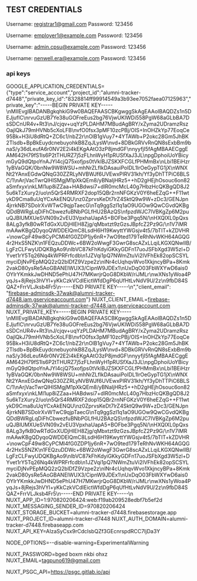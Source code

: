 ## TEST CREDENTIALS

Username: registrar1@gmail.com
Password: 123456

Username: employer1@example.com
Password: 123456

Username: admin.cpsu@example.com
Password: 123456

Username: nenwell.era@example.com
Password: 123456

### api keys

GOOGLE_APPLICATION_CREDENTIALS={"type":"service_account","project_id":"alumni-tracker-d7448","private_key_id":"8328814ff99914549a3b93ee7052faea07125963","private_key":"-----BEGIN PRIVATE KEY-----\nMIIEvgIBADANBgkqhkiG9w0BAQEFAASCBKgwggSkAgEAAoIBAQDZs1n5DEJjuflC\nrvuGzUB7Ye38uGOFreEus2bg76VjwUKlWDi558PgW68aGLbBA7DsSDCnUR4v+Rt3\nJ/cjqv+uqYzPLDAHM7MBudAgBRY/xZyma2UDramzRszOajlQkJ79mHVNb5cXoLFB\nvfO0fsx3pMF10zcPBj/OIS+InOHZkYp77EoqCe95Bk+H3iU8dRtQ+ZC6c1/nbZ2r\nOlB1gVuy7+4YTAWb+P2okc28Gm5JhBK2Tlsdb+BpBkEuydcnebuyohkB8ZqJLysW\nvd+8DBkGRVvRnQN8sExbBm9bnaS/y36dLeufA6r0NV2E2i4kEKgAAtO3zP8jmdGF\nnyyfjI5fAgMBAAECggEAM642H79fS1ls6P2tTHURZ7j5zFLhnWyH1pRUSfXaJ3JL\npgDphoiUoYBicymGyQ9dQtpoYnAJYI4cjQ75xofjps0tVklBJZSKXFCGLfPHMmBx\nLbi1BEiHzr1yBVaGQK/0bnNw9W8WSU+mhNrZLfIkDAsauiPoIDL1lrOeGypTG1jX\nWNXNt2YAnxEGdwQNqG30ZZRLyNVBWJf6UVEwxPIRV31kh/Yf3yDhTTPiC6BLSC/1\nArjVacTwrQlHlSMgjM1pXkQEm8/yBNaIjHRz5++hD2gHEjhOsouc6on82aSmfxyx\nkLMl1up8iZZaa+HABdwsi7+dlR0mcMcL40g7HbzHcQKBgQD8J25u6kTzXury2/uo\n5QrS4RMRXF2dop15QBr2rnNFGKzV0Y6heEZqG++F11wtykD9Cma8uUqYCxAkENQU\nz0ZprvsKeDt7lrZ4SktQ9w9W+zDc3/GENJpn4jrrkNB7SDolrXvWTwC9qjpTaecG\nTq9ggSzI1q1aO9UGOw9QwCGvdQKBgQDdBWRgLqDiFhCbwezfuBNbPGLfHU2BAzQS\nfpzdWJC7lVBKgZp6M2puuQJBlUMXUeSVN09x2vEU3VpxhaUapA5+BOFbe3Pgq5N/\nHXQIXL0pQxs8ALg3yfkB0wRTdGxXUDjHIEH8Zjg/qMbxtzt9zGzsJBpfcZ2Pz9G/\n1V7iMRmAAwKBgQDyqoQWDDElQmC8LsdH6H19KwyttYWGsjv4t5/7bTIT+kZDVHR+\nowCpF49w8CyPCMl4fG0ZDP1jy6nR+7wO9ted179TeRhNvWKH64AGQG4r2HxS5NZK\n1FEQzuDDWc+6BW2oWwgF3GwrG8scAZxLLqiLKGXQNwIIB/LgFzCLFwyUDQKBgAo9\nIbVC87kFhKdyiGKkyGDFn17uoJSFbXgd3W5zl+DYvet1rY5Tq26Nq4kWPRFrfcdb\n1JZVqi1pQ7NWmZtuVi2IVFhEk82opSCSYLmyciDjNvPEpMQQ2zQ2blDfZ9Vzpe2z\nlNr4cUqhqvWvo1XkjncyBPa+8Kmk2vakD80ysRe5AoGBANEIWUX3/CipnW9JDEx1\nUxDqO03FbWXYwD6ais0OYIrYKmkkJwDHND5ePhU47H7MKwrjrQoG8DKbW/riJMLr\nwXNs1yWoa4PyqJs+8jRejs3hVYl+yKkCzkVCdIEictWfdDgP6qUfHtLvNdV9U/2z\n9fbD84SQAZ+FrrVLJksb4Fr5\n-----END PRIVATE KEY-----\n","client_email": "firebase-adminsdk-37wak@alumni-tracker-d7448.iam.gserviceaccount.com"}
NUXT_CLIENT_EMAIL=firebase-adminsdk-37wak@alumni-tracker-d7448.iam.gserviceaccount.com
NUXT_PRIVATE_KEY=-----BEGIN PRIVATE KEY-----\nMIIEvgIBADANBgkqhkiG9w0BAQEFAASCBKgwggSkAgEAAoIBAQDZs1n5DEJjuflC\nrvuGzUB7Ye38uGOFreEus2bg76VjwUKlWDi558PgW68aGLbBA7DsSDCnUR4v+Rt3\nJ/cjqv+uqYzPLDAHM7MBudAgBRY/xZyma2UDramzRszOajlQkJ79mHVNb5cXoLFB\nvfO0fsx3pMF10zcPBj/OIS+InOHZkYp77EoqCe95Bk+H3iU8dRtQ+ZC6c1/nbZ2r\nOlB1gVuy7+4YTAWb+P2okc28Gm5JhBK2Tlsdb+BpBkEuydcnebuyohkB8ZqJLysW\nvd+8DBkGRVvRnQN8sExbBm9bnaS/y36dLeufA6r0NV2E2i4kEKgAAtO3zP8jmdGF\nnyyfjI5fAgMBAAECggEAM642H79fS1ls6P2tTHURZ7j5zFLhnWyH1pRUSfXaJ3JL\npgDphoiUoYBicymGyQ9dQtpoYnAJYI4cjQ75xofjps0tVklBJZSKXFCGLfPHMmBx\nLbi1BEiHzr1yBVaGQK/0bnNw9W8WSU+mhNrZLfIkDAsauiPoIDL1lrOeGypTG1jX\nWNXNt2YAnxEGdwQNqG30ZZRLyNVBWJf6UVEwxPIRV31kh/Yf3yDhTTPiC6BLSC/1\nArjVacTwrQlHlSMgjM1pXkQEm8/yBNaIjHRz5++hD2gHEjhOsouc6on82aSmfxyx\nkLMl1up8iZZaa+HABdwsi7+dlR0mcMcL40g7HbzHcQKBgQD8J25u6kTzXury2/uo\n5QrS4RMRXF2dop15QBr2rnNFGKzV0Y6heEZqG++F11wtykD9Cma8uUqYCxAkENQU\nz0ZprvsKeDt7lrZ4SktQ9w9W+zDc3/GENJpn4jrrkNB7SDolrXvWTwC9qjpTaecG\nTq9ggSzI1q1aO9UGOw9QwCGvdQKBgQDdBWRgLqDiFhCbwezfuBNbPGLfHU2BAzQS\nfpzdWJC7lVBKgZp6M2puuQJBlUMXUeSVN09x2vEU3VpxhaUapA5+BOFbe3Pgq5N/\nHXQIXL0pQxs8ALg3yfkB0wRTdGxXUDjHIEH8Zjg/qMbxtzt9zGzsJBpfcZ2Pz9G/\n1V7iMRmAAwKBgQDyqoQWDDElQmC8LsdH6H19KwyttYWGsjv4t5/7bTIT+kZDVHR+\nowCpF49w8CyPCMl4fG0ZDP1jy6nR+7wO9ted179TeRhNvWKH64AGQG4r2HxS5NZK\n1FEQzuDDWc+6BW2oWwgF3GwrG8scAZxLLqiLKGXQNwIIB/LgFzCLFwyUDQKBgAo9\nIbVC87kFhKdyiGKkyGDFn17uoJSFbXgd3W5zl+DYvet1rY5Tq26Nq4kWPRFrfcdb\n1JZVqi1pQ7NWmZtuVi2IVFhEk82opSCSYLmyciDjNvPEpMQQ2zQ2blDfZ9Vzpe2z\nlNr4cUqhqvWvo1XkjncyBPa+8Kmk2vakD80ysRe5AoGBANEIWUX3/CipnW9JDEx1\nUxDqO03FbWXYwD6ais0OYIrYKmkkJwDHND5ePhU47H7MKwrjrQoG8DKbW/riJMLr\nwXNs1yWoa4PyqJs+8jRejs3hVYl+yKkCzkVCdIEictWfdDgP6qUfHtLvNdV9U/2z\n9fbD84SQAZ+FrrVLJksb4Fr5\n-----END PRIVATE KEY-----\n
NUXT_APP_ID=1:970820206424:web:f19ab209528edbf7b5ef2d
NUXT_MESSAGING_SENDER_ID=970820206424
NUXT_STORAGE_BUCKET=alumni-tracker-d7448.firebasestorage.app
NUXT_PROJECT_ID=alumni-tracker-d7448
NUXT_AUTH_DOMAIN=alumni-tracker-d7448.firebaseapp.com
NUXT_API_KEY=AIzaSyCsx9rCdcIsbQZf3GEcnrspdRCC7IjDa3Y

NODE_OPTIONS=--disable-warning=ExperimentalWarning

NUXT_PASSWORD=bged boxm nkbi ohxz
NUXT_EMAIL=tagpuno619@gmail.com

NUXT_PSGC_API=https://psgc.gitlab.io/api
